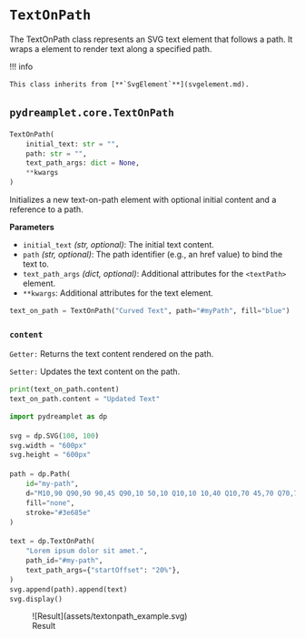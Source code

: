 # `TextOnPath`

The TextOnPath class represents an SVG text element that follows a path. It wraps a <textPath> element to render text along a specified path.

!!! info

    This class inherits from [**`SvgElement`**](svgelement.md).

## <span class=class></span>`pydreamplet.core.TextOnPath`

```py
TextOnPath(
    initial_text: str = "",
    path: str = "",
    text_path_args: dict = None, 
    **kwargs
)
```

Initializes a new text-on-path element with optional initial content and a reference to a path.

<span class="param">**Parameters**</span>

- `initial_text` *(str, optional)*: The initial text content.
- `path` *(str, optional)*: The path identifier (e.g., an href value) to bind the text to.
- `text_path_args` *(dict, optional)*: Additional attributes for the `<textPath>` element.
- `**kwargs`: Additional attributes for the text element.

```py
text_on_path = TextOnPath("Curved Text", path="#myPath", fill="blue")
```

### <span class="prop"></span>`content`

`Getter:` Returns the text content rendered on the path.

`Setter:` Updates the text content on the path.

```py
print(text_on_path.content)
text_on_path.content = "Updated Text"
```

```py title="Usage example"
import pydreamplet as dp

svg = dp.SVG(100, 100)
svg.width = "600px"
svg.height = "600px"

path = dp.Path(
    id="my-path",
    d="M10,90 Q90,90 90,45 Q90,10 50,10 Q10,10 10,40 Q10,70 45,70 Q70,70 75,50",
    fill="none", 
    stroke="#3e685e"
)

text = dp.TextOnPath(
    "Lorem ipsum dolor sit amet.",
    path_id="#my-path",
    text_path_args={"startOffset": "20%"},
)
svg.append(path).append(text)
svg.display()
```

<figure class="light-dark-bg" markdown="span">
  ![Result](assets/textonpath_example.svg)
  <figcaption>Result</figcaption>
</figure>
